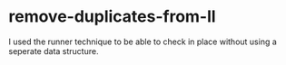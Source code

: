# remove-duplicates-from-ll

I used the runner technique to be able to check in place without using a seperate data structure.
